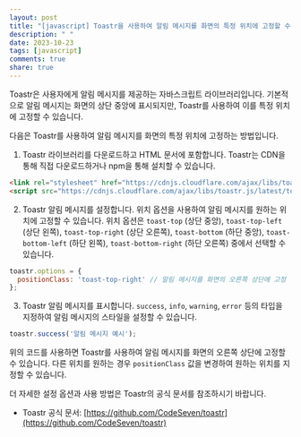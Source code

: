 ```yaml
---
layout: post
title: "[javascript] Toastr을 사용하여 알림 메시지를 화면의 특정 위치에 고정할 수 있을까요?"
description: " "
date: 2023-10-23
tags: [javascript]
comments: true
share: true
---
```


Toastr은 사용자에게 알림 메시지를 제공하는 자바스크립트 라이브러리입니다. 기본적으로 알림 메시지는 화면의 상단 중앙에 표시되지만, Toastr를 사용하여 이를 특정 위치에 고정할 수 있습니다.

다음은 Toastr를 사용하여 알림 메시지를 화면의 특정 위치에 고정하는 방법입니다.

1. Toastr 라이브러리를 다운로드하고 HTML 문서에 포함합니다. Toastr는 CDN을 통해 직접 다운로드하거나 npm을 통해 설치할 수 있습니다.

```html
<link rel="stylesheet" href="https://cdnjs.cloudflare.com/ajax/libs/toastr.js/latest/toastr.min.css">
<script src="https://cdnjs.cloudflare.com/ajax/libs/toastr.js/latest/toastr.min.js"></script>
```

2. Toastr 알림 메시지를 설정합니다. 위치 옵션을 사용하여 알림 메시지를 원하는 위치에 고정할 수 있습니다. 위치 옵션은 `toast-top` (상단 중앙), `toast-top-left` (상단 왼쪽), `toast-top-right` (상단 오른쪽), `toast-bottom` (하단 중앙), `toast-bottom-left` (하단 왼쪽), `toast-bottom-right` (하단 오른쪽) 중에서 선택할 수 있습니다.

```javascript
toastr.options = {
  positionClass: 'toast-top-right' // 알림 메시지를 화면의 오른쪽 상단에 고정
};
```

3. Toastr 알림 메시지를 표시합니다. `success`, `info`, `warning`, `error` 등의 타입을 지정하여 알림 메시지의 스타일을 설정할 수 있습니다.

```javascript
toastr.success('알림 메시지 예시');
```

위의 코드를 사용하면 Toastr를 사용하여 알림 메시지를 화면의 오른쪽 상단에 고정할 수 있습니다. 다른 위치를 원하는 경우 `positionClass` 값을 변경하여 원하는 위치를 지정할 수 있습니다.

더 자세한 설정 옵션과 사용 방법은 Toastr의 공식 문서를 참조하시기 바랍니다.

- Toastr 공식 문서: [https://github.com/CodeSeven/toastr](https://github.com/CodeSeven/toastr)